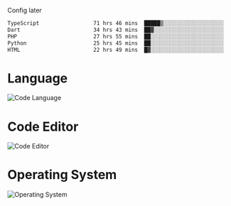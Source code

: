 <!-- ## Hi there 👋 -->
Config later

<!--
**rickrck/rickrck** is a ✨ _special_ ✨ repository because its `README.md` (this file) appears on your GitHub profile.

Here are some ideas to get you started:

- 🔭 I’m currently working on ...
- 🌱 I’m currently learning ...
- 👯 I’m looking to collaborate on ...
- 🤔 I’m looking for help with ...
- 💬 Ask me about ...
- 📫 How to reach me: ...
- 😄 Pronouns: ...
- ⚡ Fun fact: ...
-->

<!--START_SECTION:waka-->

```txt
TypeScript                 71 hrs 46 mins  █████▒░░░░░░░░░░░░░░░░░░░   20.80 %
Dart                       34 hrs 43 mins  ██▓░░░░░░░░░░░░░░░░░░░░░░   10.06 %
PHP                        27 hrs 55 mins  ██░░░░░░░░░░░░░░░░░░░░░░░   08.09 %
Python                     25 hrs 45 mins  ██░░░░░░░░░░░░░░░░░░░░░░░   07.47 %
HTML                       22 hrs 49 mins  █▓░░░░░░░░░░░░░░░░░░░░░░░   06.61 %
```

<!--END_SECTION:waka-->

# Language
![Code Language](https://wakatime.com/share/@Rie/857855bd-8826-4360-bd0b-30668e651616.svg)

# Code Editor
![Code Editor](https://wakatime.com/share/@Rie/630d1d98-3d54-4afd-a23d-fa79134fc528.svg)

# Operating System
![Operating System](https://wakatime.com/share/@Rie/a7b1eb7d-159b-4b03-8226-3a05ad998782.svg)
